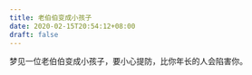 ```yaml
---
title: 老伯伯变成小孩子
date: 2020-02-15T20:54:12+08:00
draft: false
---
```


梦见一位老伯伯变成小孩子，要小心提防，比你年长的人会陷害你。
